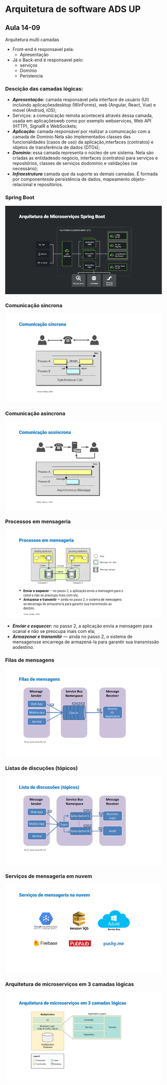 # Arquitetura de software ADS UP

## Aula 14-09

Arquitetura multi camadas
- Front-end é responsavel pela:
    - Apresentação
- Já o Back-end é responsavel pelo:
    - serviços
    - Domínio
    - Peristencia


### Descição das camadas lógicas:

- ***Apresentação:*** camada responsável pela interface de usuário (UI) incluindo aplicaçõesdesktop (WinForms), web (Angular, React, Vue) e móvel (Android, iOS);
- Serviços: a comunicação remota acontecerá através dessa camada, usada em aplicaçõesweb como por exemplo webservices, Web API (HTTP), SignalR e WebSockets;
- ***Aplicação:*** camada responsável por realizar a comunicação com a camada de Domínio.Nela são implementados classes das funcionalidades (casos de uso) da aplicação,interfaces (contratos) e objetos de transferência de dados (DTOs);
- ***Domínio*:** essa camada representa o núcleo de um sistema. Nela são criadas as entidadesdo negócio, interfaces (contratos) para serviços e repositórios, classes de serviços dodomínio e validações (se necessário);
- ***Infraestrutura*** camada que da suporte as demais camadas. É formada por componentesde persistência de dados, mapeamento objeto-relacional e repositórios.

### Spring Boot

![Alt text](images/spirng-boot.png?raw=true "Title")

### Comunicação sincrona 

![Alt text](images/comunicacao-sincrona.png?raw=true "Title")

### Comunicação asincrona

![Alt text](images/comunicacao-asinc.png?raw=true "Title")

### Processos em mensageria

![Alt text](images/mensageria.png?raw=true "Title")

- ***Enviar e esquecer:*** no passo 2, a aplicação envia a mensagem para ocanal e não se preocupa mais com ela;
- ***Armazenar e transmitir*** — ainda no passo 2, o sistema de mensagensse encarrega de armazená-la para garantir sua transmissão aodestino.

### Filas de mensagens
![Alt text](images/filas-msg.png?raw=true "Title")

### Listas de discuções (tópicos)
![Alt text](images/listas-discucoes.png?raw=true "Title")

### Serviços de mensageria em nuvem
![Alt text](images/servicos-mensageria.png?raw=true "Title")

### Arquitetura de microserviços em 3 camadas lógicas
![Alt text](images/microservices.png?raw=true "Title")